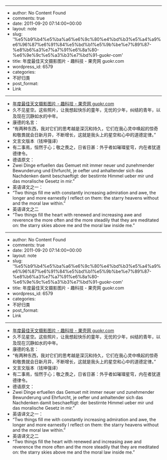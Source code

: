 - --
- author: No Content Found
- comments: true
- date: 2011-09-20 07:14:00+00:00
- layout: note
- slug: '%e5%b9%b4%e5%ba%a6%e6%9c%80%e4%bd%b3%e5%a4%a9%e6%96%87%e6%91%84%e5%bd%b1%e5%9b%be%e7%89%87-%e8%b6%a3%e7%a7%91%e6%8a%80-%e6%9e%9c%e5%a3%b3%e7%bd%91-guokr-com'
- title: 年度最佳天文摄影图片 - 趣科技 - 果壳网 guokr.com
- wordpress_id: 6579
- categories:
- 不好归类
- post_format:
- Link
- --
- [年度最佳天文摄影图片 - 趣科技 - 果壳网 guokr.com](http://www.guokr.com/article/63765/)
- 久不见星空。这些照片，让我想起快乐的童年，无忧的少年，纠结的青年，以及现在沉静如水的中年。
- 康德的名言：
- “有两种东西，我对它们的思考越是深沉和持久，它们在我心灵中唤起的惊奇和敬畏就会日新月异，不断增长，这就是我头上的星空和心中的道德定律。”
- 文言文版本（钱坤强译）
- 有二事焉，恒然于心；敬之畏之，日省日甚：外乎者如璀璨星穹，内在者犹道德律令。
- 德语原文：
- Zwei Dinge erfuellen das Gemuet mit immer neuer und zunehmender Bewunderung und Ehrfurcht, je oefter und anhaltender sich das Nachdenken damit beschaeftigt: der bestirnte Himmel ueber mir und das moralische Gesetz in mir.”
- 英语译文之一：
- “Two things fill me with constantly increasing admiration and awe, the longer and more earnestly I reflect on them: the starry heavens without and the moral law within.”
- 英语译文之二
- “Two things fill the heart with renewed and increasing awe and reverence the more often and the more steadily that they are meditated on: the starry skies above me and the moral law inside me.”
- --
- author: No Content Found
- comments: true
- date: 2011-09-20 07:14:00+00:00
- layout: note
- slug: '%e5%b9%b4%e5%ba%a6%e6%9c%80%e4%bd%b3%e5%a4%a9%e6%96%87%e6%91%84%e5%bd%b1%e5%9b%be%e7%89%87-%e8%b6%a3%e7%a7%91%e6%8a%80-%e6%9e%9c%e5%a3%b3%e7%bd%91-guokr-com'
- title: 年度最佳天文摄影图片 - 趣科技 - 果壳网 guokr.com
- wordpress_id: 6579
- categories:
- 不好归类
- post_format:
- Link
- --
- [年度最佳天文摄影图片 - 趣科技 - 果壳网 guokr.com](http://www.guokr.com/article/63765/)
- 久不见星空。这些照片，让我想起快乐的童年，无忧的少年，纠结的青年，以及现在沉静如水的中年。
- 康德的名言：
- “有两种东西，我对它们的思考越是深沉和持久，它们在我心灵中唤起的惊奇和敬畏就会日新月异，不断增长，这就是我头上的星空和心中的道德定律。”
- 文言文版本（钱坤强译）
- 有二事焉，恒然于心；敬之畏之，日省日甚：外乎者如璀璨星穹，内在者犹道德律令。
- 德语原文：
- Zwei Dinge erfuellen das Gemuet mit immer neuer und zunehmender Bewunderung und Ehrfurcht, je oefter und anhaltender sich das Nachdenken damit beschaeftigt: der bestirnte Himmel ueber mir und das moralische Gesetz in mir.”
- 英语译文之一：
- “Two things fill me with constantly increasing admiration and awe, the longer and more earnestly I reflect on them: the starry heavens without and the moral law within.”
- 英语译文之二
- “Two things fill the heart with renewed and increasing awe and reverence the more often and the more steadily that they are meditated on: the starry skies above me and the moral law inside me.”
